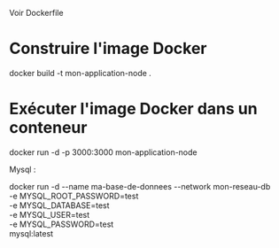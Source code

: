 Voir Dockerfile

# Construire l'image Docker
docker build -t mon-application-node .
 
# Exécuter l'image Docker dans un conteneur
docker run -d -p 3000:3000 mon-application-node

Mysql : 

docker run -d --name ma-base-de-donnees --network mon-reseau-db \
-e MYSQL_ROOT_PASSWORD=test \
-e MYSQL_DATABASE=test \
-e MYSQL_USER=test \
-e MYSQL_PASSWORD=test \
mysql:latest
